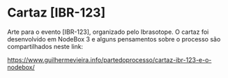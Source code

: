 # Cartaz [IBR-123]

Arte para o evento [IBR-123], organizado pelo Ibrasotope. O cartaz foi desenvolvido em NodeBox 3 e alguns pensamentos sobre o processo são compartilhados neste link:

https://www.guilhermevieira.info/partedoprocesso/cartaz-ibr-123-e-o-nodebox/
